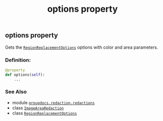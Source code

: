 ﻿---
title: options property
second_title: GroupDocs.Redaction for Python via .NET API References
description: 
type: docs
weight: 50
url: /python-net/groupdocs.redaction.redactions/imagearearedaction/options/
is_root: false
---

## options property


Gets the [`RegionReplacementOptions`](/redaction/python-net/groupdocs.redaction.redactions/regionreplacementoptions) options with color and area parameters.
### Definition:
```python
@property
def options(self):
    ...
```

### See Also
* module [`groupdocs.redaction.redactions`](../../)
* class [`ImageAreaRedaction`](/redaction/python-net/groupdocs.redaction.redactions/imagearearedaction)
* class [`RegionReplacementOptions`](/redaction/python-net/groupdocs.redaction.redactions/regionreplacementoptions)
